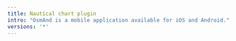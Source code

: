 ```yaml
---
title: Nautical chart plugin
intro: "OsmAnd is a mobile application available for iOS and Android."
versions: '*'
---
```



